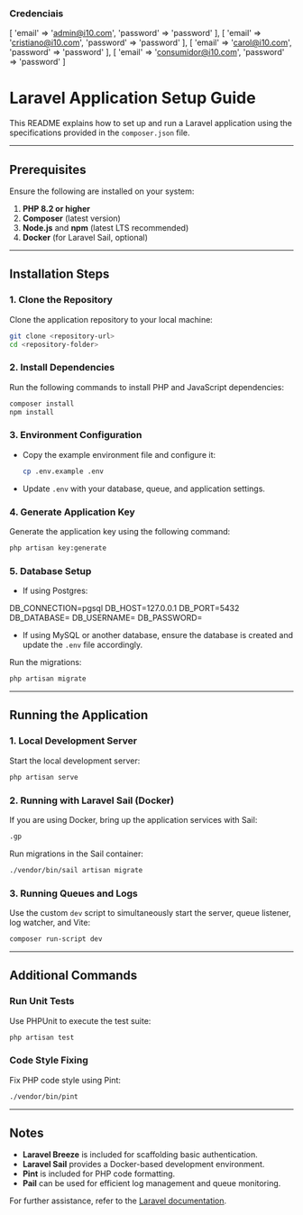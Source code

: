 ### Credenciais
[
    'email' => 'admin@i10.com',
    'password' => 'password'
],
[
    'email' => 'cristiano@i10.com',
    'password' => 'password'
],
[
    'email' => 'carol@i10.com',
    'password' => 'password'
],
[
    'email' => 'consumidor@i10.com',
    'password' => 'password'
]

# Laravel Application Setup Guide

This README explains how to set up and run a Laravel application using the specifications provided in the `composer.json` file.

---

## Prerequisites

Ensure the following are installed on your system:

1. **PHP 8.2 or higher**
2. **Composer** (latest version)
3. **Node.js** and **npm** (latest LTS recommended)
4. **Docker** (for Laravel Sail, optional)

---

## Installation Steps

### 1. Clone the Repository

Clone the application repository to your local machine:

```bash
git clone <repository-url>
cd <repository-folder>
```

### 2. Install Dependencies

Run the following commands to install PHP and JavaScript dependencies:

```bash
composer install
npm install
```

### 3. Environment Configuration

- Copy the example environment file and configure it:

  ```bash
  cp .env.example .env
  ```

- Update `.env` with your database, queue, and application settings.

### 4. Generate Application Key

Generate the application key using the following command:

```bash
php artisan key:generate
```

### 5. Database Setup

- If using Postgres:

DB_CONNECTION=pgsql
DB_HOST=127.0.0.1
DB_PORT=5432
DB_DATABASE=<your-database-name>
DB_USERNAME=<your-username>
DB_PASSWORD=<your-password>

- If using MySQL or another database, ensure the database is created and update the `.env` file accordingly.

Run the migrations:

```bash
php artisan migrate
```

---

## Running the Application

### 1. Local Development Server

Start the local development server:

```bash
php artisan serve
```

### 2. Running with Laravel Sail (Docker)

If you are using Docker, bring up the application services with Sail:

```bash
.gp
```

Run migrations in the Sail container:

```bash
./vendor/bin/sail artisan migrate
```

### 3. Running Queues and Logs

Use the custom `dev` script to simultaneously start the server, queue listener, log watcher, and Vite:

```bash
composer run-script dev
```

---

## Additional Commands

### Run Unit Tests

Use PHPUnit to execute the test suite:

```bash
php artisan test
```

### Code Style Fixing

Fix PHP code style using Pint:

```bash
./vendor/bin/pint
```

---

## Notes

- **Laravel Breeze** is included for scaffolding basic authentication.
- **Laravel Sail** provides a Docker-based development environment.
- **Pint** is included for PHP code formatting.
- **Pail** can be used for efficient log management and queue monitoring.

For further assistance, refer to the [Laravel documentation](https://laravel.com/docs).

